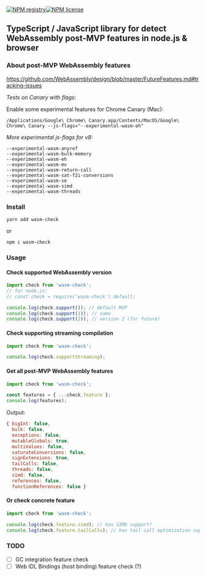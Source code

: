 [![NPM registry](https://img.shields.io/npm/v/wasm-check.svg?style=for-the-badge)](https://yarnpkg.com/en/package/wasm-check)[![NPM license](https://img.shields.io/badge/license-mit-green.svg?style=for-the-badge)](LICENSE.md)

TypeScript / JavaScript library for detect WebAssembly post-MVP features in node.js & browser
---

### About post-MVP WebAssembly features

https://github.com/WebAssembly/design/blob/master/FutureFeatures.md#tracking-issues

_Tests on Canary with flags:_

Enable some experimental features for Chrome Canary (Mac):
```
/Applications/Google\ Chrome\ Canary.app/Contents/MacOS/Google\ Chrome\ Canary --js-flags="--experimental-wasm-eh"
```

_More experimental js-flags for v8:_

```
--experimental-wasm-anyref
--experimental-wasm-bulk-memory
--experimental-wasm-eh
--experimental-wasm-mv
--experimental-wasm-return-call
--experimental-wasm-sat-f2i-conversions
--experimental-wasm-se
--experimental-wasm-simd
--experimental-wasm-threads
```


### Install

```
yarn add wasm-check
```
or
```
npm i wasm-check
```

### Usage

#### Check supported WebAssembly version

```ts
import check from 'wasm-check';
// for node.js:
// const check = require('wasm-check').default;

console.log(check.support()); // default MVP
console.log(check.support(1)); // same
console.log(check.support(2)); // version 2 (for future)
```

#### Check supporting streaming compilation

```ts
import check from 'wasm-check';

console.log(check.supportStreaming);
```

#### Get all post-MVP WebAssembly features

```ts
import check from 'wasm-check';

const features = { ...check.feature };
console.log(features);
```

Output:
```js
{ bigInt: false,
  bulk: false,
  exceptions: false,
  mutableGlobals: true,
  multiValues: false,
  saturateConversions: false,
  signExtensions: true,
  tailCalls: false,
  threads: false,
  simd: false,
  references: false,
  functionReferences: false }
```

#### Or check concrete feature

```ts
import check from 'wasm-check';

console.log(check.feature.simd); // has SIMD support?
console.log(check.feature.tailCalls); // has tail call optimization support?
```

### TODO

- [ ] GC integration feature check
- [ ] Web IDL Bindings (host binding) feature check (?)
